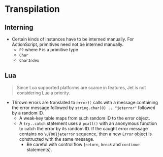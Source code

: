 # Transpilation

## Interning

* Certain kinds of instances have to be interned manually. For ActionScript, primitives need not be interned manually.
  * `P?` where `P` is a primitive type
  * `Char`
  * `CharIndex`

## Lua

> Since Lua supported platforms are scarce in features, Jet is not considering Lua a priority.

* Thrown errors are translated to `error()` calls with a message containing the error message followed by `string.char(0) .. "jeterror"` followed by a random ID.
  * A weak-key table maps from such random ID to the error object.
  * A `try..catch` statement uses a `pcall()` with an anonymous function to catch the error by its random ID. If the caught error message contains no `\u{00}jeterror` sequence, then a new `Error` object is constructed with the same message.
    * Be careful with control flow (`return`, `break` and `continue` statements).